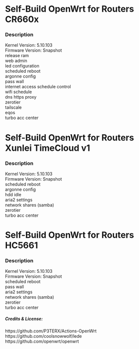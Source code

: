 
<h1>Self-Build OpenWrt for Routers CR660x</h1>

<h3>Description</h3>
Kernel Version: 5.10.103<br>
Firmware Version: Snapshot<br>
release ram<br>
web admin<br>
led configuration<br>
scheduled reboot<br>
argonne config<br>
pass wall<br>
internet access schedule control<br>
wifi schedule<br>
dns https proxy<br>
zerotier<br>
tailscale<br>
eqos<br>
turbo acc center<br>

<h1>Self-Build OpenWrt for Routers Xunlei TimeCloud v1</h1>
<h3>Description</h3>
Kernel Version: 5.10.103<br>
Firmware Version: Snapshot<br>
scheduled reboot<br>
argonne config<br>
hdd idle<br>
aria2 settings<br>
network shares (samba)<br>
zerotier<br>
turbo acc center<br>

<h1>Self-Build OpenWrt for Routers HC5661</h1>
<h3>Description</h3>
Kernel Version: 5.10.103<br>
Firmware Version: Snapshot<br>
scheduled reboot<br>
pass wall<br>
aria2 settings<br>
network shares (samba)<br>
zerotier<br>
turbo acc center<br>


<h5>Credits & License:</h5>
https://github.com/P3TERX/Actions-OpenWrt<br>
https://github.com/coolsnowwolf/lede<br>
https://github.com/openwrt/openwrt
